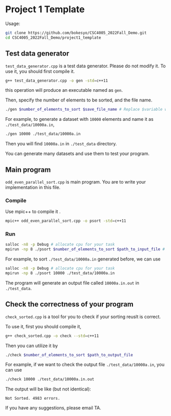 # Project 1 Template

Usage:

```sh
git clone https://github.com/bokesyo/CSC4005_2022Fall_Demo.git
cd CSC4005_2022Fall_Demo/project1_template
```


## Test data generator

`test_data_generator.cpp` is a test data generator. Please do not modify it. To use it, you should first compile it.

```sh
g++ test_data_generator.cpp -o gen -std=c++11
```

this operation will produce an executable named as `gen`.

Then, specify the number of elements to be sorted, and the file name.

```sh
./gen $number_of_elements_to_sort $save_file_name # Replace $variable with your own value.
```
For example, to generate a dataset with `10000` elements and name it as `./test_data/10000a.in`, 
```sh
./gen 10000 ./test_data/10000a.in
```
Then you will find `10000a.in` in `./test_data` directory.

You can generate many datasets and use them to test your program.


## Main program

`odd_even_parallel_sort.cpp` is main program. You are to write your implementation in this file.

### Compile

Use mpic++ to compile it .

```sh
mpic++ odd_even_parallel_sort.cpp -o psort -std=c++11
```

### Run

```sh
salloc -n8 -p Debug # allocate cpu for your task
mpirun -np 8 ./psort $number_of_elements_to_sort $path_to_input_file # Replace $variable with your own value.

```

For example, to sort `./test_data/10000a.in` generated before, we can use

```sh
salloc -n8 -p Debug # allocate cpu for your task
mpirun -np 8 ./psort 10000 ./test_data/10000a.in
```

The program will generate an output file called `10000a.in.out` in `./test_data`.


## Check the correctness of your program

`check_sorted.cpp` is a tool for you to check if your sorting reuslt is correct. 

To use it, first you should compile it,

```sh
g++ check_sorted.cpp -o check --std=c++11
```

Then you can utilize it by

```sh
./check $number_of_elements_to_sort $path_to_output_file
```

For example, if we want to check the output file `./test_data/10000a.in`, you can use

```sh
./check 10000 ./test_data/10000a.in.out
```

The output will be like (but not identical):
```
Not Sorted. 4983 errors.
```

If you have any suggestions, please email TA.
